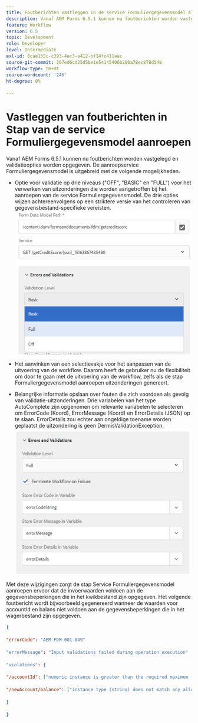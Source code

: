 ```yaml
---
title: Foutberichten vastleggen in de service Formuliergegevensmodel als stap in de workflow
description: Vanaf AEM Forms 6.5.1 kunnen nu foutberichten worden vastgelegd die worden gegenereerd wanneer de service Formuliergegevensmodel aanroepen wordt gebruikt als een stap in AEM workflow. Workflow.
feature: Workflow
version: 6.5
topic: Development
role: Developer
level: Intermediate
exl-id: 8cae155c-c393-4ac3-a412-bf14fc411aac
source-git-commit: 307ed6cd25d5be1e54145406b206a78ec878d548
workflow-type: tm+mt
source-wordcount: '246'
ht-degree: 0%

---
```


# Vastleggen van foutberichten in Stap van de service Formuliergegevensmodel aanroepen

Vanaf AEM Forms 6.5.1 kunnen nu foutberichten worden vastgelegd en validatieopties worden opgegeven. De aanroepservice Formuliergegevensmodel is uitgebreid met de volgende mogelijkheden.

* Optie voor validatie op drie niveaus (&quot;OFF&quot;, &quot;BASIC&quot; en &quot;FULL&quot;) voor het verwerken van uitzonderingen die worden aangetroffen bij het aanroepen van de service Formuliergegevensmodel. De drie opties wijzen achtereenvolgens op een striktere versie van het controleren van gegevensbestand-specifieke vereisten.
   ![validatieniveaus](assets/validation-level.PNG)

* Het aanvinken van een selectievakje voor het aanpassen van de uitvoering van de workflow. Daarom heeft de gebruiker nu de flexibiliteit om door te gaan met de uitvoering van de workflow, zelfs als de stap Formuliergegevensmodel aanroepen uitzonderingen genereert.

* Belangrijke informatie opslaan over fouten die zich voordoen als gevolg van validatie-uitzonderingen. Drie variabelen van het type AutoComplete zijn opgenomen om relevante variabelen te selecteren om ErrorCode (Koord), ErrorMessage (Koord) en ErrorDetails (JSON) op te slaan. ErrorDetails zou echter aan ongeldige toename worden geplaatst de uitzondering is geen DermisValidationException.
   ![vastleggen, foutberichten](assets/fdm-error-details.PNG)

Met deze wijzigingen zorgt de stap Service Formuliergegevensmodel aanroepen ervoor dat de invoerwaarden voldoen aan de gegevensbeperkingen die in het kwikbestand zijn opgegeven. Het volgende foutbericht wordt bijvoorbeeld gegenereerd wanneer de waarden voor accountId en balans niet voldoen aan de gegevensbeperkingen die in het wagerbestand zijn opgegeven.

```json
{

"errorCode": "AEM-FDM-001-049"

"errorMessage": "Input validations failed during operation execution"

"violations": {

"/accountId": ["numeric instance is greater than the required maximum (maximum: 20, found: 97)"],

"/newAccount/balance": ["instance type (string) does not match any allowed primitive type (allowed: [\"integer\",\"number\"])"]

}

}
```
